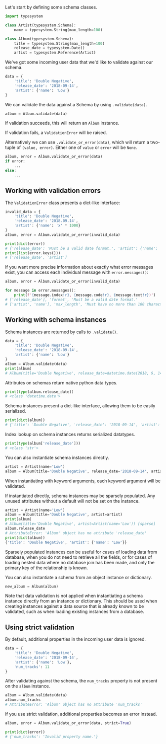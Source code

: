 Let's start by defining some schema classes.

```python
import typesystem

class Artist(typesystem.Schema):
    name = typesystem.String(max_length=100)

class Album(typesystem.Schema):
    title = typesystem.String(max_length=100)
    release_date = typesystem.Date()
    artist = typesystem.Reference(Artist)
```

We've got some incoming user data that we'd like to validate against our schema.

```python
data = {
    'title': 'Double Negative',
    'release_date': '2018-09-14',
    'artist': {'name': 'Low'}
}
```

We can validate the data against a Schema by using `.validate(data)`.

```python
album = Album.validate(data)
```

If validation succeeds, this will return an `Album` instance.

If validation fails, a `ValidationError` will be raised.

Alternatively we can use `.validate_or_error(data)`, which will return a
two-tuple of `(value, error)`. Either one of `value` or `error` will be `None`.

```python
album, error = Album.validate_or_error(data)
if error:
    ...
else:
    ...
```

## Working with validation errors

The `ValidationError` class presents a dict-like interface:

```python
invalid_data = {
    'title': 'Double Negative',
    'release_date': '2018.09.14',
    'artist': {'name': 'x' * 1000}
}
album, error = Album.validate_or_error(invalid_data)

print(dict(error))
# {'release_date': 'Must be a valid date format.', 'artist': {'name': 'Must have no more than 100 characters.'}}
print(list(error.keys()))
# ['release_date', 'artist']
```

If you want more precise information about exactly what error messages exist,
you can access each individual message with `error.messages()`:

```python
album, error = Album.validate_or_error(invalid_data)

for message in error.messages():
    print(f'{message.index!r}, {message.code!r}, {message.text!r})')
# ['release_date'], 'format', 'Must be a valid date format.'
# ['artist', 'name'], 'max_length', 'Must have no more than 100 characters.'
```

## Working with schema instances

Schema instances are returned by calls to `.validate()`.

```python
data = {
    'title': 'Double Negative',
    'release_date': '2018-09-14',
    'artist': {'name': 'Low'}
}
album = Album.validate(data)
print(album)
# Album(title='Double Negative', release_date=datetime.date(2018, 9, 14), artist=Artist(name='Low'))
```

Attributes on schemas return native python data types.

```python
print(type(album.release_date))
# <class 'datetime.date'>
```

Schema instances present a dict-like interface, allowing them to be easily serialized.

```python
print(dict(album))
# {'title': 'Double Negative', 'release_date': '2018-09-14', 'artist': {'name': 'Low'}}
```

Index lookup on schema instances returns serialized datatypes.

```python
print(type(album['release_date']))
# <class 'str'>
```

You can also instantiate schema instances directly.

```python
artist = Artist(name='Low')
album = Album(title='Double Negative', release_date='2018-09-14', artist=artist)
```

When instantiating with keyword arguments, each keyword argument will be validated.

If instantiated directly, schema instances may be sparsely populated. Any unused
attributes without a default will not be set on the instance.

```python
artist = Artist(name='Low')
album = Album(title='Double Negative', artist=artist)
print(album)
# Album(title='Double Negative', artist=Artist(name='Low')) [sparse]
album.release_date
# AttributeError: 'Album' object has no attribute 'release_date'
print(dict(album))
{'title': 'Double Negative', 'artist': {'name': 'Low'}}
```

Sparsely populated instances can be useful for cases of loading data from database,
when you do not need to retrieve all the fields, or for cases of loading nested
data where no database join has been made, and only the primary key of the relationship
is known.

You can also instantiate a schema from an object instance or dictionary.

```python
new_album = Album(album)
```

Note that data validation is not applied when instantiating a schema instance
directly from an instance or dictionary. This should be used when creating
instances against a data source that is already known to be validated, such as
when loading existing instances from a database.

## Using strict validation

By default, additional properties in the incoming user data is ignored.

```python
data = {
    'title': 'Double Negative',
    'release_date': '2018-09-14',
    'artist': {'name': 'Low'},
    'num_tracks': 11
}
```

After validating against the schema, the `num_tracks` property is not present
on the `album` instance.

```python
album = Album.validate(data)
album.num_tracks
# AttributeError: 'Album' object has no attribute 'num_tracks'
```

If you use strict validation, additional properties becomes an error instead.

```python
album, error = Album.validate_or_error(data, strict=True)

print(dict(error))
# {'num_tracks': 'Invalid property name.'}
```
